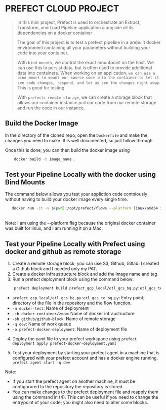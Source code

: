 # PREFECT CLOUD PROJECT
>In this mini project, Prefect is used to orchestrate an Extract, Transform, and Load Pipeline application alongside all its dependencies on a docker container
>
>The goal of this project is to test a prefect pipeline in a prebuilt docker environment containing all your parameters without building your code into your container. 
>
>With `bind mounts`, we control the exact mountpoint on the host. We can use this to persist data, but is often used to provide additional data into containers. When working on an application, `we can use a bind mount to mount our source code into the container to let it see code changes, respond, and let us see the changes right away`. This is good for testing
>
>With `prefects remote storage`, we can create a storage block that allows our container instance pull our code from our remote storage and run the code in our instance.

## Build the Docker Image
In the directory of the cloned repo, open the `Dockerfile` and make the changes you need to make. It is well documented, so just follow through.

Once this is done; you can then build the docker image using
```bash
    docker build -t image_name .
```

## Test your Pipeline Locally with the docker using Bind Mounts
The command below allows you test your appliction code contniously without having to build your docker image every single time.
```bash
   docker run -it -v $(pwd):/opt/prefect/flows --platform linux/amd64 image_name bash -c "prefect cloud login -k api_key; python etl_gcs_bq.py"
```
<br>
Note: I am using the --platform flag because the original docker container was built for linux, and I am running it on a Mac.

## Test your Pipeline Locally with Prefect using docker and github as remote storage
1. Create a remote storage block; you can use S3, Github, Gitlab. I created a Github block and I needed only my PAT. 
2. Create a docker infraustructure block and add the image name and tag.
3. Run a prefect deployment block using the command below:
```bash
    prefect deployment build prefect_gcp_local/etl_gcs_bq.py:etl_gcs_to_bq -n docker-test -ib docker-container/zoom -sb github/github-block -q dev -o prefect-docker-deployment
```
- `prefect_gcp_local/etl_gcs_bq.py:etl_gcs_to_bq.py`: Entry point; directory of the file in the repository and the flow function.
- `-n docker-test`: Name of deployment
- `-ib docker-container/zoom`: Name of docker infraustructure
- `-sb github/github-block`: Name of remote storage 
- `-q dev`: Name of work queue
- `-o prefect-docker-deployment`: Name of deployment file

4. Deploy the yaml file to your prefect workspace using `prefect deployment apply prefect-docker-deployment.yaml`

5. Test your deployment by starting your prefect agent in a machine that is configured with your prefect account and has a docker engine running. `prefect agent start -q dev`

Note: 
- If you start the prefect agent on another machine, it must be configurured to the repository the repository is stored.
- You can make changes to the prefect deployment file and reapply  them using the command in (4). This can be useful if you need to change the entrypoint of your code; you might also need to alter some blocks.